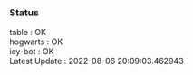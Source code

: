 ### Status


table : OK  
hogwarts : OK  
icy-bot : OK  
Latest Update : 2022-08-06 20:09:03.462943
